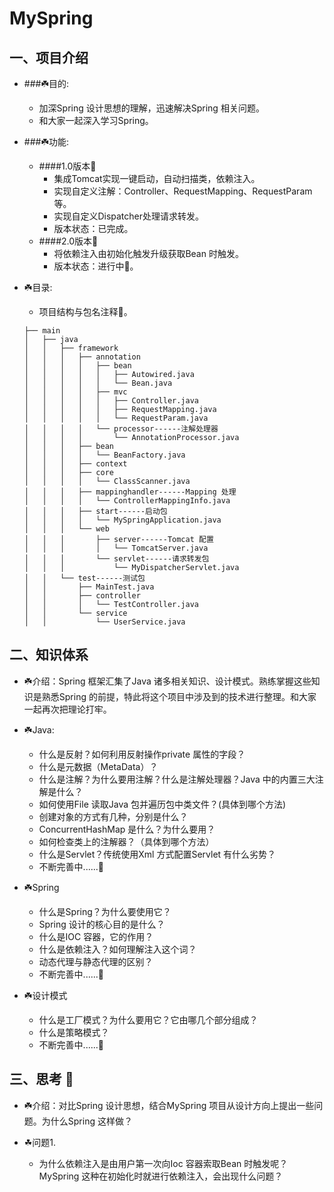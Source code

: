 # MySpring

## 一、项目介绍
*  ###☘️目的:
     * 加深Spring 设计思想的理解，迅速解决Spring 相关问题。
     * 和大家一起深入学习Spring。
     
*  ###☘️功能:
     * ####1.0版本🚶‍
         * 集成Tomcat实现一键启动，自动扫描类，依赖注入。
         * 实现自定义注解：Controller、RequestMapping、RequestParam等。
         * 实现自定义Dispatcher处理请求转发。
         * 版本状态：已完成。
     * ####2.0版本🏃‍
         * 将依赖注入由初始化触发升级获取Bean 时触发。
         * 版本状态：进行中🚧。
     
*  ☘️目录:
     * 项目结构与包名注释🌴。
    ```
    ├── main
    │   ├── java
    │   │   ├── framework
    │   │   │   ├── annotation
    │   │   │   │   ├── bean
    │   │   │   │   │   ├── Autowired.java
    │   │   │   │   │   └── Bean.java
    │   │   │   │   ├── mvc
    │   │   │   │   │   ├── Controller.java
    │   │   │   │   │   ├── RequestMapping.java
    │   │   │   │   │   └── RequestParam.java
    │   │   │   │   └── processor------注解处理器
    │   │   │   │       └── AnnotationProcessor.java
    │   │   │   ├── bean
    │   │   │   │   └── BeanFactory.java
    │   │   │   ├── context
    │   │   │   ├── core
    │   │   │   │   └── ClassScanner.java
    │   │   │   ├── mappinghandler------Mapping 处理
    │   │   │   │   └── ControllerMappingInfo.java
    │   │   │   ├── start------启动包
    │   │   │   │   └── MySpringApplication.java
    │   │   │   └── web
    │   │   │       ├── server------Tomcat 配置
    │   │   │       │   └── TomcatServer.java
    │   │   │       └── servlet------请求转发包
    │   │   │           └── MyDispatcherServlet.java
    │   │   └── test------测试包
    │   │       ├── MainTest.java
    │   │       ├── controller
    │   │       │   └── TestController.java
    │   │       └── service
    │   │           └── UserService.java
    ```
    
## 二、知识体系
*  ☘️介绍：Spring 框架汇集了Java 诸多相关知识、设计模式。熟练掌握这些知识是熟悉Spring 的前提，特此将这个项目中涉及到的技术进行整理。和大家一起再次把理论打牢。
        
*  ☘️Java:
     * 什么是反射？如何利用反射操作private 属性的字段？
     * 什么是元数据（MetaData）？
     * 什么是注解？为什么要用注解？什么是注解处理器？Java 中的内置三大注解是什么？
     * 如何使用File 读取Java 包并遍历包中类文件？(具体到哪个方法)
     * 创建对象的方式有几种，分别是什么？
     * ConcurrentHashMap 是什么？为什么要用？
     * 如何检查类上的注解器？（具体到哪个方法）
     * 什么是Servlet？传统使用Xml 方式配置Servlet 有什么劣势？
     * 不断完善中......🚧
     
*  ☘️Spring
     * 什么是Spring？为什么要使用它？
     * Spring 设计的核心目的是什么？
     * 什么是IOC 容器，它的作用？
     * 什么是依赖注入？如何理解注入这个词？
     * 动态代理与静态代理的区别？
     * 不断完善中......🚧
     
*  ☘️设计模式
     * 什么是工厂模式？为什么要用它？它由哪几个部分组成？
     * 什么是策略模式？
     * 不断完善中......🚧
     
## 三、思考 🤔
*  ☘️介绍：对比Spring 设计思想，结合MySpring 项目从设计方向上提出一些问题。为什么Spring 这样做？

*  ☘问题1.
    * 为什么依赖注入是由用户第一次向Ioc 容器索取Bean 时触发呢？MySpring 这种在初始化时就进行依赖注入，会出现什么问题？